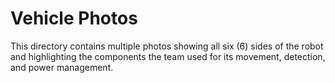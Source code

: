 Vehicle Photos
====

This directory contains multiple photos showing all six (6) sides of the robot and highlighting the components the team used for its movement, detection, and power management. 
